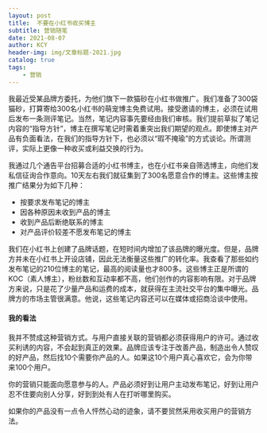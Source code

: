 ```yaml
---
layout: post
title:  不要在小红书收买博主
subtitle: 营销随笔
date: 2021-08-07
author: KCY
header-img: img/文章标题-2021.jpg
catalog: true
tags:
    - 营销
---
```

    
我最近受某品牌方委托，为他们旗下一款猫砂在小红书做推广。我们准备了300袋猫砂，打算寄给300名小红书的萌宠博主免费试用。接受邀请的博主，必须在试用后发布一条测评笔记。当然，笔记内容事先要经由我们审核。我们提前草拟了笔记内容的“指导方针”，博主在撰写笔记时需着重突出我们期望的观点。即使博主对产品有负面看法，在我们的指导方针下，也必须以“瑕不掩瑜”的方式谈论。所谓测评，实际上更像一种收买或利益交换的行为。



我通过几个通告平台招募合适的小红书博主，也在小红书亲自筛选博主，向他们发私信征询合作意向。10天左右我们就征集到了300名愿意合作的博主。这些博主按推广结果分为如下几种：



- 按要求发布笔记的博主
- 因各种原因未收到产品的博主
- 收到产品后断绝联系的博主
- 对产品评价较差不愿发布笔记的博主



我们在小红书上创建了品牌话题，在短时间内增加了该品牌的曝光度。但是，品牌方并未在小红书上开设店铺，因此无法衡量这些推广的转化率。我查看了那些如约发布笔记的210位博主的笔记，最高的阅读量也才800多。这些博主正是所谓的KOC（素人博主），粉丝数和互动率都不高，他们创作的内容影响有限。对于品牌方来说，只是花了少量产品和运费的成本，就获得在主流社交平台的集中曝光。品牌方的市场主管很满意。他说，这些笔记内容还可以在媒体或招商洽谈中使用。



#### 我的看法



我并不赞成这种营销方式。与用户直接关联的营销都必须获得用户的许可。通过收买利诱的内容，不会起到真正的效果。品牌应该专注于改善产品，制造出令人赞叹的好产品，然后找10个需要你产品的人。如果这10个用户真心喜欢它，会为你带来100个用户。

你的营销只能面向愿意参与的人。产品必须好到让用户主动发布笔记，好到让用户忍不住要向别人分享，好到到处有人在打听哪里购买。

如果你的产品没有一点令人怦然心动的迹象，请不要贸然采用收买用户的营销方法。



 
